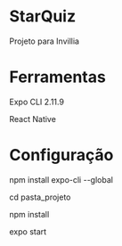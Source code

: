 # StarQuiz
Projeto para Invillia

# Ferramentas
Expo CLI 2.11.9

React Native

# Configuração

npm install expo-cli --global

cd pasta_projeto

npm install

expo start

